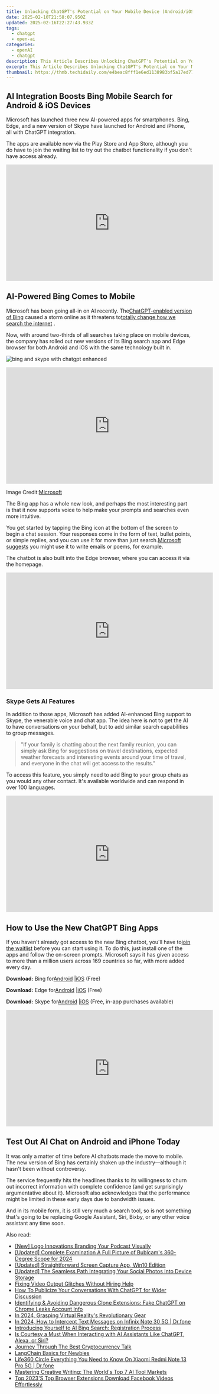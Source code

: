 ```yaml
---
title: Unlocking ChatGPT's Potential on Your Mobile Device (Android/iOS)
date: 2025-02-10T21:58:07.950Z
updated: 2025-02-16T22:27:43.933Z
tags:
  - chatgpt
  - open-ai
categories:
  - openAI
  - chatgpt
description: This Article Describes Unlocking ChatGPT's Potential on Your Mobile Device (Android/iOS)
excerpt: This Article Describes Unlocking ChatGPT's Potential on Your Mobile Device (Android/iOS)
thumbnail: https://thmb.techidaily.com/e4beac8fff1e6ed1138983bf5a17ed77a249b1784cd0b6ce36cdaf1016dc1bb5.png
---
```


## AI Integration Boosts Bing Mobile Search for Android & iOS Devices

 Microsoft has launched three new AI-powered apps for smartphones. Bing, Edge, and a new version of Skype have launched for Android and iPhone, all with ChatGPT integration.

 The apps are available now via the Play Store and App Store, although you do have to join the waiting list to try out the chatbot functionality if you don't have access already.

<!-- affiliate ads begin -->
<iframe width="560" height="315" src="https://www.youtube.com/embed/QRaEdFMU-Xc?si=OjaiTvlogJy5wHhN" title="YouTube video player" frameborder="0" allow="accelerometer; autoplay; clipboard-write; encrypted-media; gyroscope; picture-in-picture; web-share" referrerpolicy="strict-origin-when-cross-origin" allowfullscreen></iframe>
<!-- affiliate ads end -->

## AI-Powered Bing Comes to Mobile

 Microsoft has been going all-in on AI recently. The[ChatGPT-enabled version of Bing](https://www.makeuseof.com/microsoft-bing-gets-chatgpt-ai/) caused a storm online as it threatens to[totally change how we search the internet](https://www.makeuseof.com/is-chatgpt-search-engine-threat/) .

 Now, with around two-thirds of all searches taking place on mobile devices, the company has rolled out new versions of its Bing search app and Edge browser for both Android and iOS with the same technology built in.

![bing and skype with chatgpt enhanced](https://static1.makeuseofimages.com/wordpress/wp-content/uploads/2023/02/bing-and-skype-with-chatgpt-enhanced.jpg)

<!-- affiliate ads begin -->
<iframe width="560" height="315" src="https://www.youtube.com/embed/MPoakxUNf9o?si=S-ppSqzHzN9VrxC7" title="YouTube video player" frameborder="0" allow="accelerometer; autoplay; clipboard-write; encrypted-media; gyroscope; picture-in-picture; web-share" referrerpolicy="strict-origin-when-cross-origin" allowfullscreen></iframe>
<!-- affiliate ads end -->

 Image Credit:[Microsoft](https://blogs.microsoft.com/blog/2023/02/22/the-new-bing-preview-experience-arrives-on-bing-and-edge-mobile-apps-introducing-bing-now-in-skype/)

 The Bing app has a whole new look, and perhaps the most interesting part is that it now supports voice to help make your prompts and searches even more intuitive.

 You get started by tapping the Bing icon at the bottom of the screen to begin a chat session. Your responses come in the form of text, bullet points, or simple replies, and you can use it for more than just search.[Microsoft suggests](https://blogs.microsoft.com/blog/2023/02/22/the-new-bing-preview-experience-arrives-on-bing-and-edge-mobile-apps-introducing-bing-now-in-skype/) you might use it to write emails or poems, for example.

 The chatbot is also built into the Edge browser, where you can access it via the homepage.

<!-- affiliate ads begin -->
<iframe width="560" height="315" src="https://www.youtube.com/embed/bofw6eJA7Bg?si=HM2gKZGH4L1otw3e" title="YouTube video player" frameborder="0" allow="accelerometer; autoplay; clipboard-write; encrypted-media; gyroscope; picture-in-picture; web-share" referrerpolicy="strict-origin-when-cross-origin" allowfullscreen></iframe>
<!-- affiliate ads end -->

### Skype Gets AI Features

 In addition to those apps, Microsoft has added AI-enhanced Bing support to Skype, the venerable voice and chat app. The idea here is not to get the AI to have conversations on your behalf, but to add similar search capabilities to group messages.

> "If your family is chatting about the next family reunion, you can simply ask Bing for suggestions on travel destinations, expected weather forecasts and interesting events around your time of travel, and everyone in the chat will get access to the results."

 To access this feature, you simply need to add Bing to your group chats as you would any other contact. It's available worldwide and can respond in over 100 languages.

<!-- affiliate ads begin -->
<iframe width="560" height="315" src="https://www.youtube.com/embed/cC-HtDQVoG0?si=nQcoa7q8q2IL8U0m" title="YouTube video player" frameborder="0" allow="accelerometer; autoplay; clipboard-write; encrypted-media; gyroscope; picture-in-picture; web-share" referrerpolicy="strict-origin-when-cross-origin" allowfullscreen></iframe>
<!-- affiliate ads end -->

## How to Use the New ChatGPT Bing Apps

 If you haven't already got access to the new Bing chatbot, you'll have to[join the waitlist](https://www.makeuseof.com/try-bing-ai-powered-search-engine/) before you can start using it. To do this, just install one of the apps and follow the on-screen prompts. Microsoft says it has given access to more than a million users across 169 countries so far, with more added every day.

**Download:** Bing for[Android](https://www.anrdoezrs.net/links/7251228/type/dlg/sid/UUmuoUeUpU2022079/https://play.google.com/store/apps/details?id=com.microsoft.bing) |[iOS](https://apps.apple.com/us/app/microsoft-bing-search/id345323231) (Free)

**Download:** Edge for[Android](https://www.anrdoezrs.net/links/7251228/type/dlg/sid/UUmuoUeUpU2022079/https://play.google.com/store/apps/details?id=com.microsoft.emmx) |[iOS](https://apps.apple.com/us/app/microsoft-edge-web-browser/id1288723196) (Free)

**Download:** Skype for[Android](https://www.anrdoezrs.net/links/7251228/type/dlg/sid/UUmuoUeUpU2022079/https://play.google.com/store/apps/details?id=com.skype.raider) |[iOS](https://apps.apple.com/us/app/skype/id304878510) (Free, in-app purchases available)

<!-- affiliate ads begin -->
<iframe width="560" height="315" src="https://www.youtube.com/embed/-G7cU8dYvuI?si=JaKqRcW6qq9CDvty" title="YouTube video player" frameborder="0" allow="accelerometer; autoplay; clipboard-write; encrypted-media; gyroscope; picture-in-picture; web-share" referrerpolicy="strict-origin-when-cross-origin" allowfullscreen></iframe>
<!-- affiliate ads end -->

## Test Out AI Chat on Android and iPhone Today

 It was only a matter of time before AI chatbots made the move to mobile. The new version of Bing has certainly shaken up the industry—although it hasn't been without controversy.

 The service frequently hits the headlines thanks to its willingness to churn out incorrect information with complete confidence (and get surprisingly argumentative about it). Microsoft also acknowledges that the performance might be limited in these early days due to bandwidth issues.

 And in its mobile form, it is still very much a search tool, so is not something that's going to be replacing Google Assistant, Siri, Bixby, or any other voice assistant any time soon.

<ins class="adsbygoogle"
     style="display:block"
     data-ad-format="autorelaxed"
     data-ad-client="ca-pub-7571918770474297"
     data-ad-slot="1223367746"></ins>

<ins class="adsbygoogle"
     style="display:block"
     data-ad-client="ca-pub-7571918770474297"
     data-ad-slot="8358498916"
     data-ad-format="auto"
     data-full-width-responsive="true"></ins>

<span class="atpl-alsoreadstyle">Also read:</span>
<div><ul>
<li><a href="https://extra-guidance.techidaily.com/new-logo-innovations-branding-your-podcast-visually/"><u>[New] Logo Innovations Branding Your Podcast Visually</u></a></li>
<li><a href="https://article-posts.techidaily.com/updated-complete-examination-a-full-picture-of-bublcams-360-degree-scope-for-2024/"><u>[Updated] Complete Examination A Full Picture of Bublcam's 360-Degree Scope for 2024</u></a></li>
<li><a href="https://video-screen-grab.techidaily.com/updated-straightforward-screen-capture-app-win10-edition/"><u>[Updated] Straightforward Screen Capture App, Win10 Edition</u></a></li>
<li><a href="https://snapchat-videos.techidaily.com/updated-the-seamless-path-integrating-your-social-photos-into-device-storage/"><u>[Updated] The Seamless Path Integrating Your Social Photos Into Device Storage</u></a></li>
<li><a href="https://network-issues.techidaily.com/fixing-video-output-glitches-without-hiring-help/"><u>Fixing Video Output Glitches Without Hiring Help</u></a></li>
<li><a href="https://tech-haven.techidaily.com/how-to-publicize-your-conversations-with-chatgpt-for-wider-discussion/"><u>How To Publicize Your Conversations With ChatGPT for Wider Discussion</u></a></li>
<li><a href="https://tech-haven.techidaily.com/identifying-and-avoiding-dangerous-clone-extensions-fake-chatgpt-on-chrome-leaks-account-info/"><u>Identifying & Avoiding Dangerous Clone Extensions: Fake ChatGPT on Chrome Leaks Account Info</u></a></li>
<li><a href="https://some-knowledge.techidaily.com/in-2024-grasping-virtual-realitys-revolutionary-gear/"><u>In 2024, Grasping Virtual Reality's Revolutionary Gear</u></a></li>
<li><a href="https://android-location-track.techidaily.com/in-2024-how-to-intercept-text-messages-on-infinix-note-30-5g-drfone-by-drfone-virtual-android/"><u>In 2024, How to Intercept Text Messages on Infinix Note 30 5G | Dr.fone</u></a></li>
<li><a href="https://tech-haven.techidaily.com/introducing-yourself-to-ai-bing-search-registration-process/"><u>Introducing Yourself to AI Bing Search: Registration Process</u></a></li>
<li><a href="https://tech-haven.techidaily.com/is-courtesy-a-must-when-interacting-with-ai-assistants-like-chatgpt-alexa-or-siri/"><u>Is Courtesy a Must When Interacting with AI Assistants Like ChatGPT, Alexa, or Siri?</u></a></li>
<li><a href="https://tech-haven.techidaily.com/journey-through-the-best-cryptocurrency-talk/"><u>Journey Through The Best Cryptocurrency Talk</u></a></li>
<li><a href="https://tech-haven.techidaily.com/langchain-basics-for-newbies/"><u>LangChain Basics for Newbies</u></a></li>
<li><a href="https://fake-location.techidaily.com/life360-circle-everything-you-need-to-know-on-xiaomi-redmi-note-13-pro-5g-drfone-by-drfone-virtual-android/"><u>Life360 Circle Everything You Need to Know On Xiaomi Redmi Note 13 Pro 5G | Dr.fone</u></a></li>
<li><a href="https://tech-haven.techidaily.com/mastering-creative-writing-the-worlds-top-7-ai-tool-markets/"><u>Mastering Creative Writing: The World's Top 7 AI Tool Markets</u></a></li>
<li><a href="https://facebook-videos.techidaily.com/top-2023s-top-browser-extensions-download-facebook-videos-effortlessly/"><u>Top 2023'S Top Browser Extensions Download Facebook Videos Effortlessly</u></a></li>
</ul></div>

